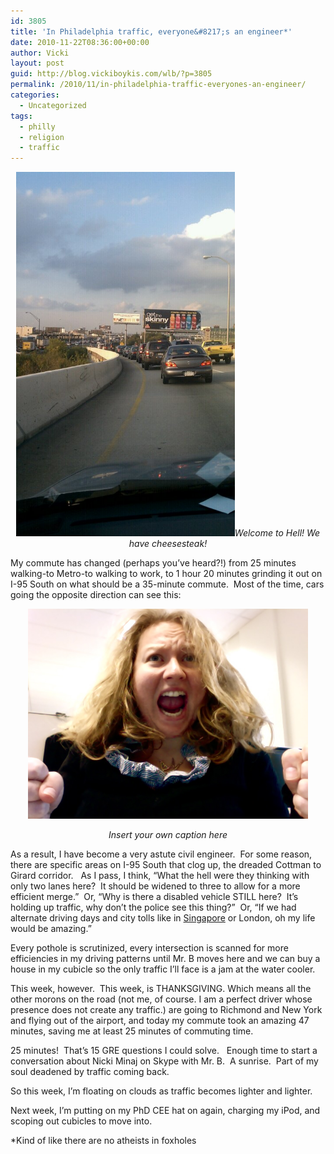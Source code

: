 ```yaml
---
id: 3805
title: 'In Philadelphia traffic, everyone&#8217;s an engineer*'
date: 2010-11-22T08:36:00+00:00
author: Vicki
layout: post
guid: http://blog.vickiboykis.com/wlb/?p=3805
permalink: /2010/11/in-philadelphia-traffic-everyones-an-engineer/
categories:
  - Uncategorized
tags:
  - philly
  - religion
  - traffic
---
```

<p style="text-align: center;">
  <a href="https://raw.githubusercontent.com/veekaybee/wlb/gh-pages/assets/images/2010/11/Photo-on-2010-11-22-at-08.18.jpg"></a><a href="https://raw.githubusercontent.com/veekaybee/wlb/gh-pages/assets/images/2010/11/wpid-IMAG0436.jpg"><img class="aligncenter size-full wp-image-3905" title="wpid-IMAG0436.jpg" src="https://raw.githubusercontent.com/veekaybee/wlb/gh-pages/assets/images/2010/11/wpid-IMAG0436.jpg" alt="" width="350" height="583" /></a><em>Welcome to Hell! We have cheesesteak! </em>
</p>

<p style="text-align: left;">
  My commute has changed (perhaps you&#8217;ve heard?!) from 25 minutes walking-to Metro-to walking to work, to 1 hour 20 minutes grinding it out on I-95 South on what should be a 35-minute commute.  Most of the time, cars going the opposite direction can see this:
</p>

<p style="text-align: center;">
  <a href="https://raw.githubusercontent.com/veekaybee/wlb/gh-pages/assets/images/2010/11/Photo-on-2010-11-22-at-08.18.jpg"><img class="aligncenter" title="Photo on 2010-11-22 at 08.18" src="https://raw.githubusercontent.com/veekaybee/wlb/gh-pages/assets/images/2010/11/Photo-on-2010-11-22-at-08.18.jpg" alt="" width="448" height="336" /></a>
</p>

<p style="text-align: center;">
  <em>Insert your own caption here</em>
</p>

As a result, I have become a very astute civil engineer.  For some reason, there are specific areas on I-95 South that clog up, the dreaded Cottman to Girard corridor.   As I pass, I think, &#8220;What the hell were they thinking with only two lanes here?  It should be widened to three to allow for a more efficient merge.&#8221;  Or, &#8220;Why is there a disabled vehicle STILL here?  It&#8217;s holding up traffic, why don&#8217;t the police see this thing?&#8221;  Or, &#8220;If we had alternate driving days and city tolls like in [Singapore](http://www.expatsingapore.com/content/view/1152) or London, oh my life would be amazing.&#8221;

Every pothole is scrutinized, every intersection is scanned for more efficiencies in my driving patterns until Mr. B moves here and we can buy a house in my cubicle so the only traffic I&#8217;ll face is a jam at the water cooler.

This week, however.  This week, is THANKSGIVING. Which means all the other morons on the road (not me, of course. I am a perfect driver whose presence does not create any traffic.) are going to Richmond and New York and flying out of the airport, and today my commute took an amazing 47 minutes, saving me at least 25 minutes of commuting time.

25 minutes!  That&#8217;s 15 GRE questions I could solve.   Enough time to start a conversation about Nicki Minaj on Skype with Mr. B.  A sunrise.  Part of my soul deadened by traffic coming back.

So this week, I&#8217;m floating on clouds as traffic becomes lighter and lighter.

Next week, I&#8217;m putting on my PhD CEE hat on again, charging my iPod, and scoping out cubicles to move into.

*Kind of like there are no atheists in foxholes